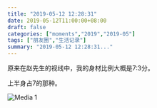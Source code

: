 ```yaml
---
title: "2019-05-12 12:28:31"
date: 2019-05-12T11:00:00+08:00
draft: false
categories: ["moments","2019","2019-05"]
tags: ["朋友圈","生活记录"]
summary: "2019-05-12 12:28:31..."
---
```


原来在赵先生的视线中，我的身材比例大概是7:3分。

上半身占7的那种。

![Media 1](/Moments/photos/2019-05-12/201905121228310.jpg)

